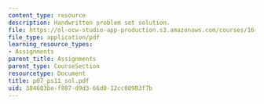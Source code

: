 ```yaml
---
content_type: resource
description: Handwritten problem set solution.
file: https://ol-ocw-studio-app-production.s3.amazonaws.com/courses/16-01-unified-engineering-i-ii-iii-iv-fall-2005-spring-2006/384603bef887d9d366d012cc80983f7b_p07_ps11_sol.pdf
file_type: application/pdf
learning_resource_types:
- Assignments
parent_title: Assignments
parent_type: CourseSection
resourcetype: Document
title: p07_ps11_sol.pdf
uid: 384603be-f887-d9d3-66d0-12cc80983f7b
---
```


